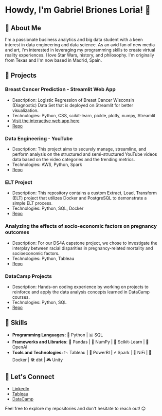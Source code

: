 # Howdy, I'm Gabriel Briones Loria! 👋

## 🤠 About Me
I'm a passionate business analytics and big data student with a keen interest in data engineering and data science. As an avid fan of new media and art, I'm interested in leveraging my programming skills to create virtual reality experiences. I love Star Wars, history, and philosophy. I'm originally from Texas and I'm now based in Madrid, Spain.

## 🔬 Projects
### Breast Cancer Prediction - Streamlit Web App
- Description: Logistic Regression of Breast Cancer Wisconsin (Diagnostic) Data Set that is deployed on Streamlit for better visualization.
- Technologies: Python, CSS, scikit-learn, pickle, plotly, numpy, Streamlit 
- [Visit the interactive web app here](https://breastcancer-predict-app.streamlit.app/)
- [Repo](https://github.com/GabrielBrionesL/streamlit-cancer-predict-app)

### Data Engineering - YouTube 
- Description: This project aims to securely manage, streamline, and perform analysis on the structured and semi-structured YouTube videos data based on the video categories and the trending metrics.
- Technologies: AWS, Python, Spark
- [Repo](https://github.com/GabrielBrionesL/de-aws-youtube)

### ELT Project
- Description: This repository contains a custom Extract, Load, Transform (ELT) project that utilizes Docker and PostgreSQL to demonstrate a simple ELT process.
- Technologies: Python, SQL, Docker
- [Repo](https://github.com/GabrielBrionesL/elt-project-fcc)

### Analyzing the effects of socio-economic factors on pregnancy outcomes
- Description: For our DS4A capstone project, we chose to investigate the interplay between racial disparities in pregnancy-related mortality and socioeconomic factors.
- Technologies: Python, Tableau
- [Repo](https://github.com/GabrielBrionesL/DS4A-Capstone/tree/main)

### DataCamp Projects
- Description: Hands-on coding experience by working on projects to reinforce and apply the data analysis concepts learned in DataCamp courses.
- Technologies: Python, SQL
- [Repo](https://github.com/GabrielBrionesL/DataCamp-Projects)

## 🧰 Skills
- **Programming Languages:** 🐍 Python | 📊 SQL
- **Frameworks and Libraries:** 🐼 Pandas | 🔢 NumPy | 🧠 Scikit-Learn | 🤖 OpenAI
- **Tools and Technologies:** 📉 Tableau | 💼 PowerBI | ⚡ Spark | 🚰 NiFi | 🐳 Docker | 🛠️ dbt | 🎮 Unity

## 🙌 Let's Connect
- [LinkedIn](https://www.linkedin.com/in/gabrielbrionesloria/)
- [Tableau](https://public.tableau.com/app/profile/gabriel.briones/vizzes)
- [DataCamp](https://www.datacamp.com/portfolio/gabrielbriones)

Feel free to explore my repositories and don't hesitate to reach out! 😊
